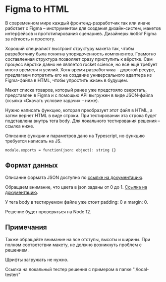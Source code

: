 # Figma to HTML

В современном мире каждый фронтенд-разработчик так или иначе работает с Figma – инструментом для создания дизайн-систем, макетов интерфейсов и прототипирования сценариев. Дизайнеры любят Figma за лёгкость и простоту.

Хороший специалист выстроит структуру макета так, чтобы разработчику была понятна упорядоченность компонентов. Грамотно составленная структура позволяет сразу приступить к вёрстке. Сам процесс вёрстки давно не является rocket science, но всё ещё требует много времени и усилий. Хотя время разработчика – дорогой ресурс, предлагаем потратить его на создание универсального адаптера из Figma-файла в HTML, чтобы упростить жизнь в будущем.

Макет списка товаров, который ранее уже предстояло сверстать, представлен в Figma и с помощью API выгружен в виде JSON-файла (ссылка «Скачать условие задачи» – ниже).

Нужно написать функцию, которая преобразует этот файл в HTML, а затем вернет HTML в виде строки. При тестировании эта строка будет подставлена внутрь тега body. Для локального тестирования решения – ссылка ниже.

Описание функции и параметров дано на Typescript, но функцию требуется написать на JS.

`module.exports = function(json: object): string {}`


## Формат данных
Описание формата JSON доступно по [ссылке на документацию](https://www.figma.com/plugin-docs/api/nodes/).

Обращаем внимание, что цвета в json заданы от 0 до 1. [Ссылка на документацию](https://www.figma.com/plugin-docs/api/RGB/).

У тега body в тестируемом файле уже стоит padding: 0 и margin: 0.

Решение будет проверяться на Node 12.


## Примечания
Также обращайте внимание на все отступы, высоты и ширины. При полном соответствии макету, не должно возникнуть проблем с решением.

Шрифты загружать не нужно.

Ссылка на локальный тестер решения с примером в папке "./local-tester/"
